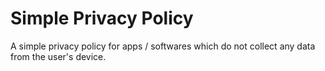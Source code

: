 # Simple Privacy Policy
A simple privacy policy for apps / softwares which do not collect any data from the user's device.
